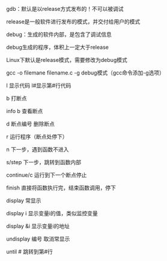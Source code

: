 gdb：默认是以release方式发布的！不可以被调试

release是一般软件进行发布的模式，并交付给用户的模式

debug：生成的软件内部，是包含了调试信息



debug生成的程序，体积上一定大于release

Linux下默认是release模式，需要修改为debug模式

gcc -o filemane filename.c -g  debug模式（gcc命令添加-g选项）



l 显示代码  l#显示第#行代码

b 打断点

info b 查看断点

d 断点编号 删除断点

r 运行程序（断点处停下）

n 下一步，遇到函数不进入

s/step 下一步，跳转到函数内部

continue/c 运行到下一个断点停止

finish 直接将函数执行完，结束函数调用，停下

display 常显示

display i  显示变量i的值，类似监控变量

display &i 显示变量i的地址

undisplay 编号 取消常显示

until #  跳转到第#行

